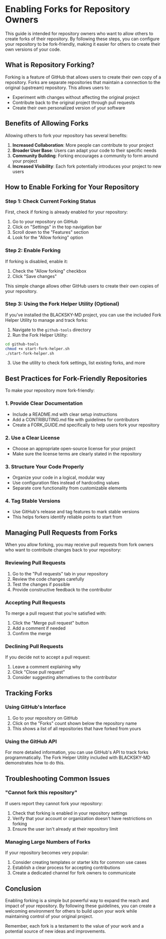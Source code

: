 # Enabling Forks for Repository Owners

This guide is intended for repository owners who want to allow others to create forks of their repository. By following these steps, you can configure your repository to be fork-friendly, making it easier for others to create their own versions of your code.

## What is Repository Forking?

Forking is a feature of GitHub that allows users to create their own copy of a repository. Forks are separate repositories that maintain a connection to the original (upstream) repository. This allows users to:

- Experiment with changes without affecting the original project
- Contribute back to the original project through pull requests
- Create their own personalized version of your software

## Benefits of Allowing Forks

Allowing others to fork your repository has several benefits:

1. **Increased Collaboration**: More people can contribute to your project
2. **Broader User Base**: Users can adapt your code to their specific needs
3. **Community Building**: Forking encourages a community to form around your project
4. **Increased Visibility**: Each fork potentially introduces your project to new users

## How to Enable Forking for Your Repository

### Step 1: Check Current Forking Status

First, check if forking is already enabled for your repository:

1. Go to your repository on GitHub
2. Click on "Settings" in the top navigation bar
3. Scroll down to the "Features" section
4. Look for the "Allow forking" option

### Step 2: Enable Forking

If forking is disabled, enable it:

1. Check the "Allow forking" checkbox
2. Click "Save changes"

This simple change allows other GitHub users to create their own copies of your repository.

### Step 3: Using the Fork Helper Utility (Optional)

If you've installed the BLACKSKY-MD project, you can use the included Fork Helper Utility to manage and track forks:

1. Navigate to the `github-tools` directory
2. Run the Fork Helper Utility:

```bash
cd github-tools
chmod +x start-fork-helper.sh
./start-fork-helper.sh
```

3. Use the utility to check fork settings, list existing forks, and more

## Best Practices for Fork-Friendly Repositories

To make your repository more fork-friendly:

### 1. Provide Clear Documentation

- Include a README.md with clear setup instructions
- Add a CONTRIBUTING.md file with guidelines for contributors
- Create a FORK_GUIDE.md specifically to help users fork your repository

### 2. Use a Clear License

- Choose an appropriate open-source license for your project
- Make sure the license terms are clearly stated in the repository

### 3. Structure Your Code Properly

- Organize your code in a logical, modular way
- Use configuration files instead of hardcoding values
- Separate core functionality from customizable elements

### 4. Tag Stable Versions

- Use GitHub's release and tag features to mark stable versions
- This helps forkers identify reliable points to start from

## Managing Pull Requests from Forks

When you allow forking, you may receive pull requests from fork owners who want to contribute changes back to your repository:

### Reviewing Pull Requests

1. Go to the "Pull requests" tab in your repository
2. Review the code changes carefully
3. Test the changes if possible
4. Provide constructive feedback to the contributor

### Accepting Pull Requests

To merge a pull request that you're satisfied with:

1. Click the "Merge pull request" button
2. Add a comment if needed
3. Confirm the merge

### Declining Pull Requests

If you decide not to accept a pull request:

1. Leave a comment explaining why
2. Click "Close pull request"
3. Consider suggesting alternatives to the contributor

## Tracking Forks

### Using GitHub's Interface

1. Go to your repository on GitHub
2. Click on the "Forks" count shown below the repository name
3. This shows a list of all repositories that have forked from yours

### Using the GitHub API

For more detailed information, you can use GitHub's API to track forks programmatically. The Fork Helper Utility included with BLACKSKY-MD demonstrates how to do this.

## Troubleshooting Common Issues

### "Cannot fork this repository"

If users report they cannot fork your repository:

1. Check that forking is enabled in your repository settings
2. Verify that your account or organization doesn't have restrictions on forking
3. Ensure the user isn't already at their repository limit

### Managing Large Numbers of Forks

If your repository becomes very popular:

1. Consider creating templates or starter kits for common use cases
2. Establish a clear process for accepting contributions
3. Create a dedicated channel for fork owners to communicate

## Conclusion

Enabling forking is a simple but powerful way to expand the reach and impact of your repository. By following these guidelines, you can create a welcoming environment for others to build upon your work while maintaining control of your original project.

Remember, each fork is a testament to the value of your work and a potential source of new ideas and improvements.